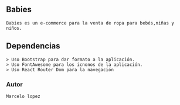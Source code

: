## Babies
    Babies es un e-commerce para la venta de ropa para bebés,niñas y niños. 


## Dependencias

    > Uso Bootstrap para dar formato a la aplicación.
    > Uso FontAwesome para los icnonos de la aplicación.
    > Uso React Router Dom para la navegación


### Autor

    Marcelo lopez

